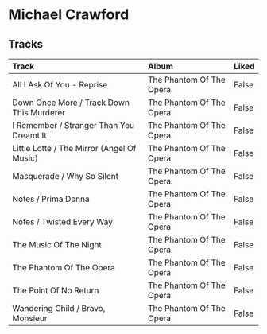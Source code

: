# Michael Crawford

## Tracks

| Track                                      | Album                    | Liked   |
|:-------------------------------------------|:-------------------------|:--------|
| All I Ask Of You - Reprise                 | The Phantom Of The Opera | False   |
| Down Once More / Track Down This Murderer  | The Phantom Of The Opera | False   |
| I Remember / Stranger Than You Dreamt It   | The Phantom Of The Opera | False   |
| Little Lotte / The Mirror (Angel Of Music) | The Phantom Of The Opera | False   |
| Masquerade / Why So Silent                 | The Phantom Of The Opera | False   |
| Notes / Prima Donna                        | The Phantom Of The Opera | False   |
| Notes / Twisted Every Way                  | The Phantom Of The Opera | False   |
| The Music Of The Night                     | The Phantom Of The Opera | False   |
| The Phantom Of The Opera                   | The Phantom Of The Opera | False   |
| The Point Of No Return                     | The Phantom Of The Opera | False   |
| Wandering Child / Bravo, Monsieur          | The Phantom Of The Opera | False   |